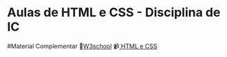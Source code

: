 # Aulas de HTML e CSS - Disciplina de IC


#Material Complementar
🔗<a href="https://www.w3schools.com/">W3school</a>
📹<a href="https://www.youtube.com/watch?v=Ejkb_YpuHWs&list=PLHz_AreHm4dkZ9-atkcmcBaMZdmLHft8n"> HTML e CSS </a>
